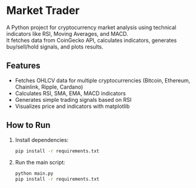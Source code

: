 # Market Trader

A Python project for cryptocurrency market analysis using technical indicators like RSI, Moving Averages, and MACD.  
It fetches data from CoinGecko API, calculates indicators, generates buy/sell/hold signals, and plots results.

## Features

- Fetches OHLCV data for multiple cryptocurrencies (Bitcoin, Ethereum, Chainlink, Ripple, Cardano)
- Calculates RSI, SMA, EMA, MACD indicators
- Generates simple trading signals based on RSI
- Visualizes price and indicators with matplotlib

## How to Run

1. Install dependencies:
   ```bash
   pip install -r requirements.txt

2. Run the main script:
   ```bash
   python main.py
   pip install -r requirements.txt
